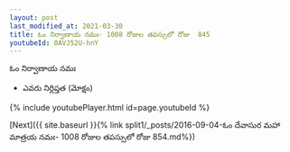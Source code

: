 ```yaml
---
layout: post
last_modified_at: 2021-03-30
title: ఓం నిర్వాణాయ నమః- 1008 రోజుల తపస్సులో రోజు  845
youtubeId: 0AVJ52U-hnY
---
```

 
 
 ఓం నిర్వాణాయ నమః  
 
 -  ఎవరు నిర్లిప్తత (మోక్షం) 
 
  
 
  
 
 
 
 
 
 


{% include youtubePlayer.html id=page.youtubeId %}
 
[Next]({{ site.baseurl }}{% link  split1/_posts/2016-09-04-ఓం దేవాసుర మహా మాత్రయ నమః- 1008 రోజుల తపస్సులో రోజు  854.md%})
 
